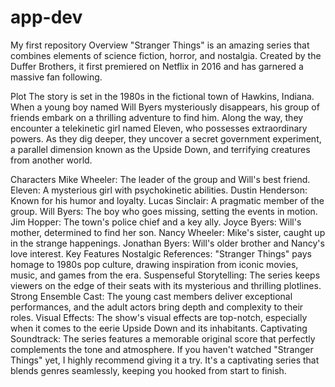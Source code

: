 # app-dev
My first repository
Overview
"Stranger Things" is an amazing series that combines elements of science fiction, horror, and nostalgia. Created by the Duffer Brothers, it first premiered on Netflix in 2016 and has garnered a massive fan following.

Plot
The story is set in the 1980s in the fictional town of Hawkins, Indiana. When a young boy named Will Byers mysteriously disappears, his group of friends embark on a thrilling adventure to find him. Along the way, they encounter a telekinetic girl named Eleven, who possesses extraordinary powers. As they dig deeper, they uncover a secret government experiment, a parallel dimension known as the Upside Down, and terrifying creatures from another world.

Characters
Mike Wheeler: The leader of the group and Will's best friend.
Eleven: A mysterious girl with psychokinetic abilities.
Dustin Henderson: Known for his humor and loyalty.
Lucas Sinclair: A pragmatic member of the group.
Will Byers: The boy who goes missing, setting the events in motion.
Jim Hopper: The town's police chief and a key ally.
Joyce Byers: Will's mother, determined to find her son.
Nancy Wheeler: Mike's sister, caught up in the strange happenings.
Jonathan Byers: Will's older brother and Nancy's love interest.
Key Features
Nostalgic References: "Stranger Things" pays homage to 1980s pop culture, drawing inspiration from iconic movies, music, and games from the era.
Suspenseful Storytelling: The series keeps viewers on the edge of their seats with its mysterious and thrilling plotlines.
Strong Ensemble Cast: The young cast members deliver exceptional performances, and the adult actors bring depth and complexity to their roles.
Visual Effects: The show's visual effects are top-notch, especially when it comes to the eerie Upside Down and its inhabitants.
Captivating Soundtrack: The series features a memorable original score that perfectly complements the tone and atmosphere.
If you haven't watched "Stranger Things" yet, I highly recommend giving it a try. It's a captivating series that blends genres seamlessly, keeping you hooked from start to finish.
